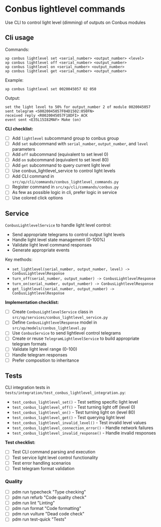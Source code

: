 # Conbus lightlevel commands

Use CLI to control light level (dimming) of outputs on Conbus modules

## Cli usage

Commands:
```
xp conbus lightlevel set <serial_number> <output_number> <level>
xp conbus lightlevel off <serial_number> <output_number>
xp conbus lightlevel on <serial_number> <output_number>
xp conbus lightlevel get <serial_number> <output_number>
```

Example:
```
xp conbus lightlevel set 0020045057 02 050
```

Output:
```
set the light level to 50% for output_number 2 of module 0020045057
sent telegram <S0020045057F04D1502:050FN>
received reply <R0020045057F18DFI> ACK
event sent <E35L15I82MAF> Make (on)
```

**CLI checklist:**
- [ ] Add `lightlevel` subcommand group to conbus group
- [ ] Add `set` subcommand with `serial_number`, `output_number`, and `level` parameters
- [ ] Add `off` subcommand (equivalent to set level 0)
- [ ] Add `on` subcommand (equivalent to set level 80)
- [ ] Add `get` subcommand to query current light level
- [ ] Use conbus_lightlevel_service to control light levels
- [ ] Add CLI command in `src/xp/cli/commands/conbus_lightlevel_commands.py`
- [ ] Register command in `src/xp/cli/commands/conbus.py`
- [ ] As few as possible logic in cli, prefer logic in service
- [ ] Use colored click options

## Service

`ConbusLightlevelService` to handle light level control:

- Send appropriate telegrams to control output light levels
- Handle light level state management (0-100%)
- Validate light level command responses
- Generate appropriate events

Key methods:
- `set_lightlevel(serial_number, output_number, level) -> ConbusLightlevelResponse`
- `turn_off(serial_number, output_number) -> ConbusLightlevelResponse`
- `turn_on(serial_number, output_number) -> ConbusLightlevelResponse`
- `get_lightlevel(serial_number, output_number) -> ConbusLightlevelResponse`

**Implementation checklist:**
- [ ] Create `ConbusLightlevelService` class in `src/xp/services/conbus_lightlevel_service.py`
- [ ] Define `ConbusLightlevelResponse` model in `src/xp/models/conbus_lightlevel.py`
- [ ] Use `ConbusService` to send lightlevel control telegrams
- [ ] Create or reuse `TelegramLightlevelService` to build appropriate telegram formats
- [ ] Validate light level range (0-100)
- [ ] Handle telegram responses
- [ ] Prefer composition to inheritance

## Tests

CLI integration tests in `tests/integration/test_conbus_lightlevel_integration.py`:

- `test_conbus_lightlevel_set()` - Test setting specific light level
- `test_conbus_lightlevel_off()` - Test turning light off (level 0)
- `test_conbus_lightlevel_on()` - Test turning light on (level 80)
- `test_conbus_lightlevel_get()` - Test querying light level
- `test_conbus_lightlevel_invalid_level()` - Test invalid level values
- `test_conbus_lightlevel_connection_error()` - Handle network failures
- `test_conbus_lightlevel_invalid_response()` - Handle invalid responses

**Test checklist:**
- [ ] Test CLI command parsing and execution
- [ ] Test service light level control functionality
- [ ] Test error handling scenarios
- [ ] Test telegram format validation

### Quality

- [ ] pdm run typecheck "Type checking"
- [ ] pdm run refurb "Code quality check"
- [ ] pdm run lint "Linting"
- [ ] pdm run format "Code formatting"
- [ ] pdm run vulture "Dead code check"
- [ ] pdm run test-quick "Tests"
